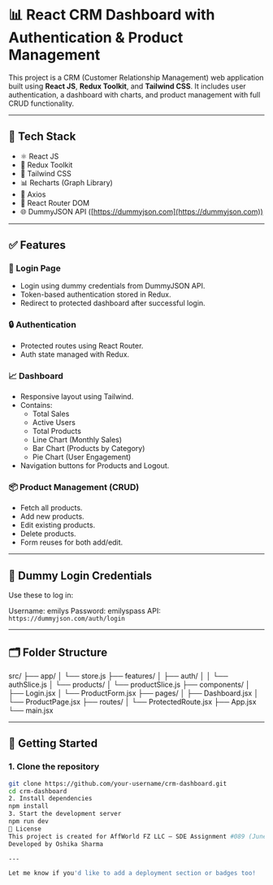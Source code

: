 # 📊 React CRM Dashboard with Authentication & Product Management

This project is a CRM (Customer Relationship Management) web application built using **React JS**, **Redux Toolkit**, and **Tailwind CSS**. It includes user authentication, a dashboard with charts, and product management with full CRUD functionality.

---

## 🔧 Tech Stack

- ⚛️ React JS
- 🧠 Redux Toolkit
- 🎨 Tailwind CSS
- 📊 Recharts (Graph Library)
- 📡 Axios
- 🔐 React Router DOM
- 🌐 DummyJSON API ([https://dummyjson.com](https://dummyjson.com))

---

## ✅ Features

### 🔐 Login Page
- Login using dummy credentials from DummyJSON API.
- Token-based authentication stored in Redux.
- Redirect to protected dashboard after successful login.

### 🔒 Authentication
- Protected routes using React Router.
- Auth state managed with Redux.

### 📈 Dashboard
- Responsive layout using Tailwind.
- Contains:
  - Total Sales
  - Active Users
  - Total Products
  - Line Chart (Monthly Sales)
  - Bar Chart (Products by Category)
  - Pie Chart (User Engagement)
- Navigation buttons for Products and Logout.

### 📦 Product Management (CRUD)
- Fetch all products.
- Add new products.
- Edit existing products.
- Delete products.
- Form reuses for both add/edit.

---

## 🧪 Dummy Login Credentials

Use these to log in:

Username: emilys
Password: emilyspass
API: `https://dummyjson.com/auth/login`

---

## 🗂️ Folder Structure

src/
├── app/
│ └── store.js
├── features/
│ ├── auth/
│ │ └── authSlice.js
│ └── products/
│ └── productSlice.js
├── components/
│ ├── Login.jsx
│ └── ProductForm.jsx
├── pages/
│ ├── Dashboard.jsx
│ └── ProductPage.jsx
├── routes/
│ └── ProtectedRoute.jsx
├── App.jsx
└── main.jsx


---

## 🚀 Getting Started

### 1. Clone the repository
```bash
git clone https://github.com/your-username/crm-dashboard.git
cd crm-dashboard
2. Install dependencies
npm install
3. Start the development server
npm run dev
📄 License
This project is created for AffWorld FZ LLC – SDE Assignment #089 (June 5, 2025)
Developed by Oshika Sharma

---

Let me know if you'd like to add a deployment section or badges too!







